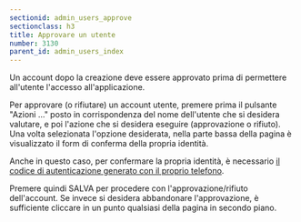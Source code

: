```yaml
---
sectionid: admin_users_approve
sectionclass: h3
title: Approvare un utente
number: 3130
parent_id: admin_users_index
---
```

Un account dopo la creazione deve essere approvato prima di permettere all'utente l'accesso all'applicazione.

Per approvare (o rifiutare) un account utente, premere prima il pulsante "Azioni ..." posto in corrispondenza del nome dell'utente che si desidera valutare, e poi l'azione che si desidera eseguire (approvazione o rifiuto). Una volta selezionata l'opzione desiderata, nella parte bassa della pagina è visualizzato il form di conferma della propria identità.

Anche in questo caso, per confermare la propria identità, è necessario <a href="https://acsinfo.github.io/traininghub/#otp">il codice di autenticazione generato con il proprio telefono</a>.

Premere quindi SALVA per procedere con l'approvazione/rifiuto dell'account. Se invece si desidera abbandonare l'approvazione, è sufficiente cliccare in un punto qualsiasi della pagina in secondo piano.
